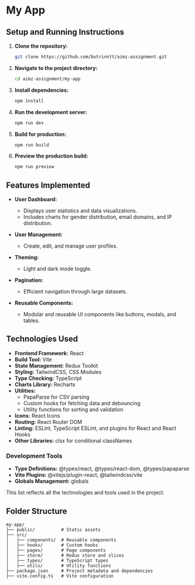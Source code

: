 # My App

## Setup and Running Instructions

1. **Clone the repository:**
   ```bash
   git clone https://github.com/butrinntt/aimz-assignment.git
   ```

2. **Navigate to the project directory:**
   ```bash
   cd aimz-assignment/my-app
   ```

3. **Install dependencies:**
   ```bash
   npm install
   ```

4. **Run the development server:**
   ```bash
   npm run dev
   ```

5. **Build for production:**
   ```bash
   npm run build
   ```

6. **Preview the production build:**
   ```bash
   npm run preview
   ```

## Features Implemented

- **User Dashboard:**
  - Displays user statistics and data visualizations.
  - Includes charts for gender distribution, email domains, and IP distribution.

- **User Management:**
  - Create, edit, and manage user profiles.

- **Theming:**
  - Light and dark mode toggle.

- **Pagination:**
  - Efficient navigation through large datasets.

- **Reusable Components:**
  - Modular and reusable UI components like buttons, modals, and tables.

## Technologies Used

- **Frontend Framework:** React
- **Build Tool:** Vite
- **State Management:** Redux Toolkit
- **Styling:** TailwindCSS, CSS Modules
- **Type Checking:** TypeScript
- **Charts Library:** Recharts
- **Utilities:**
  - PapaParse for CSV parsing
  - Custom hooks for fetching data and debouncing
  - Utility functions for sorting and validation
- **Icons:** React Icons
- **Routing:** React Router DOM
- **Linting:** ESLint, TypeScript ESLint, and plugins for React and React Hooks
- **Other Libraries:** clsx for conditional classNames

### Development Tools

- **Type Definitions:** @types/react, @types/react-dom, @types/papaparse
- **Vite Plugins:** @vitejs/plugin-react, @tailwindcss/vite
- **Globals Management:** globals

This list reflects all the technologies and tools used in the project.

## Folder Structure

```
my-app/
├── public/          # Static assets
├── src/
│   ├── components/  # Reusable components
│   ├── hooks/       # Custom hooks
│   ├── pages/       # Page components
│   ├── store/       # Redux store and slices
│   ├── types/       # TypeScript types
│   ├── utils/       # Utility functions
├── package.json     # Project metadata and dependencies
├── vite.config.ts   # Vite configuration
```

